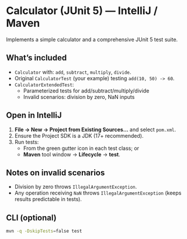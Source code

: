 # Calculator (JUnit 5) — IntelliJ / Maven

Implements a simple calculator and a comprehensive JUnit 5 test suite.

## What’s included
- `Calculator` with: `add`, `subtract`, `multiply`, `divide`.
- Original `CalculatorTest` (your example) testing `add(10, 50) -> 60`.
- `CalculatorExtendedTest`:
  - Parameterized tests for add/subtract/multiply/divide
  - Invalid scenarios: division by zero, NaN inputs

## Open in IntelliJ
1. **File → New → Project from Existing Sources…** and select `pom.xml`.
2. Ensure the Project SDK is a JDK (17+ recommended).
3. Run tests:
   - From the green gutter icon in each test class; or
   - **Maven** tool window → **Lifecycle** → **test**.

## Notes on invalid scenarios
- Division by zero throws `IllegalArgumentException`.
- Any operation receiving `NaN` throws `IllegalArgumentException` (keeps results predictable in tests).

## CLI (optional)
```bash
mvn -q -DskipTests=false test
```
